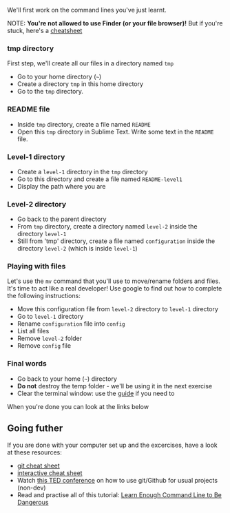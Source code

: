 We'll first work on the command lines you've just learnt.

NOTE: **You're not allowed to use Finder (or your file browser)!**
But if you're stuck, here's a [cheatsheet](https://github.com/lewagon/china-product/blob/master/00-kickoff/exercises/gitcheat.md)

### tmp directory

First step, we'll create all our files in a directory named `tmp`

* Go to your home directory (`~`)
* Create a directory `tmp` in this home directory
* Go to the `tmp` directory.

### README file

* Inside `tmp` directory, create a file named `README`
* Open this `tmp` directory in Sublime Text. Write some text in the `README` file.

### Level-1 directory

* Create a `level-1` directory in the `tmp` directory
* Go to this directory and create a file named `README-level1`
* Display the path where you are

### Level-2 directory

* Go back to the parent directory
* From `tmp` directory, create a directory named `level-2` inside the directory `level-1`
* Still from 'tmp' directory, create a file named `configuration` inside the directory `level-2` (which is inside `level-1`)

### Playing with files

Let's use the `mv` command that you'll use to move/rename folders and files.
It's time to act like a real developer! Use google to find out how to complete the following instructions:

* Move this configuration file from `level-2` directory to `level-1` directory
* Go to `level-1` directory
* Rename `configuration` file into `config`
* List all files
* Remove `level-2` folder
* Remove `config` file

### Final words

* Go back to your home (`~`) directory
* **Do not** destroy the temp folder - we'll be using it in the next exercise
* Clear the terminal window: use the [guide](https://github.com/lewagon/china-product/blob/master/00-kickoff/exercises/gitcheat.md) if you need to

When you're done you can look at the links below

## Going futher

If you are done with your computer set up and the excercises, have a look at these resources:

* [git cheat sheet](http://rogerdudler.github.io/git-guide/files/git_cheat_sheet.pdf)
* [interactive cheat sheet](http://www.ndpsoftware.com/git-cheatsheet.html)
* Watch [this TED conference](http://www.ted.com/talks/clay_shirky_how_the_internet_will_one_day_transform_government.html) on how to use git/Github for usual projects (non-dev)
* Read and practise all of this tutorial: [Learn Enough Command Line to Be Dangerous](http://www.learnenough.com/command-line/)
